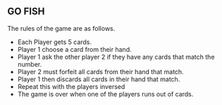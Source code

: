 ## GO FISH

The rules of the game are as follows. 

* Each Player gets 5 cards.
* Player 1 choose a card from their hand.
* Player 1 ask the other player 2 if they have any cards that match the number.
* Player 2 must forfeit all cards from their hand that match.
* Player 1 then discards all cards in their hand that match.
* Repeat this with the players inversed
* The game is over when one of the players runs out of cards.